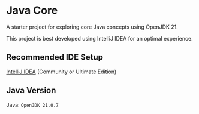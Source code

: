 # Java Core

A starter project for exploring core Java concepts using OpenJDK 21.

This project is best developed using IntelliJ IDEA for an optimal experience.

## Recommended IDE Setup

[IntelliJ IDEA](https://www.jetbrains.com/idea/) (Community or Ultimate Edition)

## Java Version

Java: `OpenJDK 21.0.7`

[//]: # (https://gitlab.com/public-starter-projects1/05-java-core/01-java-starter/-/tree/master?ref_type=heads)

[//]: # (variables/Variable01)
[//]: # (console/Console01)
[//]: # (console/Console02)
[//]: # (scanner/scanner01)
[//]: # (match/match01)
[//]: # (match/match02)
[//]: # (Lab01)

[//]: # (type/Type01)
[//]: # (operators/Operator01)
[//]: # (condition/Condition01)
[//]: # (condition/Condition02)
[//]: # (condition/Condition03)
[//]: # (Lab02)

[//]: # (loop/Loop01)
[//]: # (loop/Loop02)
[//]: # (loop/Loop03)
[//]: # (array/Array01)
[//]: # (array/Array02)
[//]: # (array/Array03)
[//]: # (Lab03)

[//]: # (oop/Studient - oop/UseStudient)
[//]: # (oop/CheckSum)
[//]: # (oop/StudentConstructor)
[//]: # (oop/UseStudentConstructor)
[//]: # (oop/accessModifier/*)

